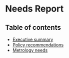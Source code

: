 # Needs Report

## Table of contents

- [Executive summary](executive-summary.md)
- [Policy recommendations](policy-recommendations.md)
- [Metrology needs](metrology-needs.md)